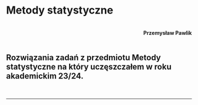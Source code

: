 # **Metody statystyczne**
<br>
<div style="text-align: right"><b>Przemysław Pawlik</b></div>
<br>

## Rozwiązania zadań z przedmiotu Metody statystyczne na który uczęszczałem w roku akademickim 23/24.
<br>

----------
<br>
